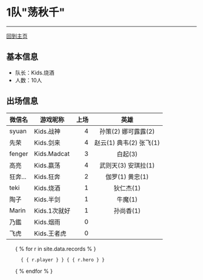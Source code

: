 # 1队"荡秋千"
---

[回到主页](README.md)

## 基本信息
- 队长：Kids.烧酒
- 人数：10人

## 出场信息

|微信名   |   游戏昵称   | 上场 | 英雄 |
|--------|-------------|---:|:------:|
|syuan   | Kids.战神    | 4 | 孙策(2) 娜可露露(2)  |
|先荣    | Kids.剑来    | 4 | 赵云(1) 典韦(2) 张飞(1) |
|fenger  | Kids.Madcat | 3 |白起(3)   |
|高亮    | Kids.嬴荡    | 4|武则天(3) 安琪拉(1) |
|狂奔... |Kids.狂奔     | 2|伽罗(1) 黄忠(1)  |
|teki    | Kids.烧酒    | 1 |狄仁杰(1)|
|陶子    | Kids.半剑    | 1| 牛魔(1)|
|Marin   | Kids.1次就好 | 1 |孙尚香(1)|
|乃鑑    | Kids.烟雨    | 0||
|飞虎    | Kids.王者虎    | 0 ||


<ul>
{ % for r in site.data.records % }
  
      { { r.player } } { { r.hero } }

{ % endfor % }
</ul>
